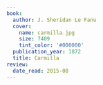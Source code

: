 ```yaml
---
book:
  author: J. Sheridan Le Fanu
  cover:
    name: carmilla.jpg
    size: 7409
    tint_color: '#000000'
  publication_year: 1872
  title: Carmilla
review:
  date_read: 2015-08
---
```


